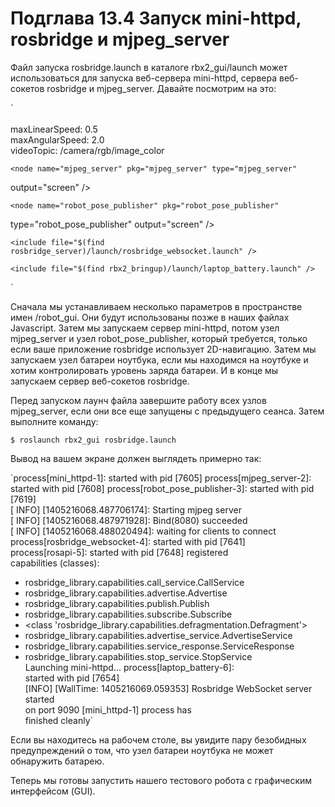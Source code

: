 # Подглава 13.4 Запуск mini-httpd, rosbridge и mjpeg\_server

Файл запуска rosbridge.launch в каталоге rbx2\_gui/launch может использоваться для запуска веб-сервера mini-httpd, сервера веб-сокетов rosbridge и mjpeg\_server. Давайте посмотрим на это: 

  `<launch>   
    <rosparam ns="/robot_gui">   
maxLinearSpeed: 0.5   
maxAngularSpeed: 2.0   
        videoTopic: /camera/rgb/image_color </rosparam> <node   
name="mini_httpd" pkg="rbx2_gui" type="mini-httpd.sh" output="screen" />   
  
    <node name="mjpeg_server" pkg="mjpeg_server" type="mjpeg_server"   
output="screen" />   
  
    <node name="robot_pose_publisher" pkg="robot_pose_publisher"   
type="robot_pose_publisher" output="screen" />   
  
    <include file="$(find rosbridge_server)/launch/rosbridge_websocket.launch" />   
  
    <include file="$(find rbx2_bringup)/launch/laptop_battery.launch" />   
</launch>` 

Сначала мы устанавливаем несколько параметров в пространстве имен /robot\_gui. Они будут использованы позже в наших файлах Javascript. Затем мы запускаем сервер mini-httpd, потом узел mjpeg\_server и узел robot\_pose\_publisher, который требуется, только если ваше приложение rosbridge использует 2D-навигацию. Затем мы запускаем узел батареи ноутбука, если мы находимся на ноутбуке и хотим контролировать уровень заряда батареи. И в конце мы запускаем сервер веб-сокетов rosbridge. 

Перед запуском лаунч файла завершите работу всех узлов mjpeg\_server, если они все еще запущены с предыдущего сеанса. Затем выполните команду: 

`$ roslaunch rbx2_gui rosbridge.launch`

Вывод на вашем экране должен выглядеть примерно так: 

`process[mini_httpd-1]: started with pid [7605] process[mjpeg_server-2]: started with pid [7608] process[robot_pose_publisher-3]: started with pid [7619]    
[ INFO] [1405216068.487706174]: Starting mjpeg server    
[ INFO] [1405216068.487971928]: Bind(8080) succeeded    
[ INFO] [1405216068.488020494]: waiting for clients to connect    
process[rosbridge_websocket-4]: started with pid [7641]    
process[rosapi-5]: started with pid [7648] registered    
capabilities (classes):    
- rosbridge_library.capabilities.call_service.CallService    
- rosbridge_library.capabilities.advertise.Advertise    
- rosbridge_library.capabilities.publish.Publish    
- rosbridge_library.capabilities.subscribe.Subscribe    
- <class 'rosbridge_library.capabilities.defragmentation.Defragment'>     
- rosbridge_library.capabilities.advertise_service.AdvertiseService    
- rosbridge_library.capabilities.service_response.ServiceResponse    
- rosbridge_library.capabilities.stop_service.StopService    
Launching mini-httpd... process[laptop_battery-6]:    
started with pid [7654]    
[INFO] [WallTime: 1405216069.059353] Rosbridge WebSocket server started    
on port 9090 [mini_httpd-1] process has    
finished cleanly` 

Если вы находитесь на рабочем столе, вы увидите пару безобидных предупреждений о том, что узел батареи ноутбука не может обнаружить батарею. 

Теперь мы готовы запустить нашего тестового робота с графическим интерфейсом \(GUI\). 

